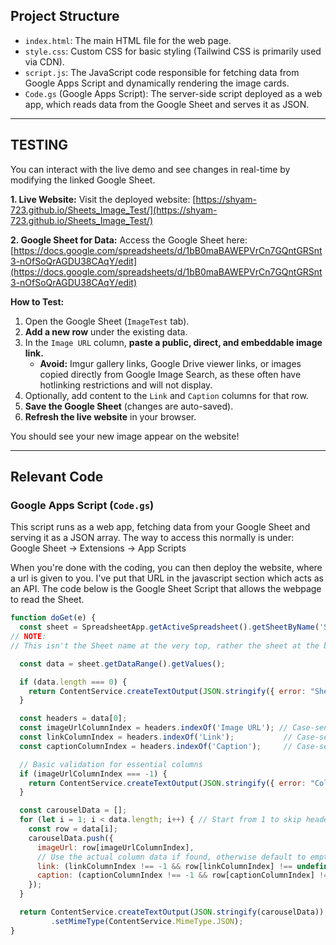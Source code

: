## Project Structure

* `index.html`: The main HTML file for the web page.
* `style.css`: Custom CSS for basic styling (Tailwind CSS is primarily used via CDN).
* `script.js`: The JavaScript code responsible for fetching data from Google Apps Script and dynamically rendering the image cards.
* `Code.gs` (Google Apps Script): The server-side script deployed as a web app, which reads data from the Google Sheet and serves it as JSON.

---

## TESTING

You can interact with the live demo and see changes in real-time by modifying the linked Google Sheet.

**1. Live Website:**
Visit the deployed website: [https://shyam-723.github.io/Sheets_Image_Test/](https://shyam-723.github.io/Sheets_Image_Test/)

**2. Google Sheet for Data:**
Access the Google Sheet here: [https://docs.google.com/spreadsheets/d/1bB0maBAWEPVrCn7GQntGRSnt3-nOfSoQrAGDU38CAqY/edit](https://docs.google.com/spreadsheets/d/1bB0maBAWEPVrCn7GQntGRSnt3-nOfSoQrAGDU38CAqY/edit)

**How to Test:**

1.  Open the Google Sheet (`ImageTest` tab).
2.  **Add a new row** under the existing data.
3.  In the `Image URL` column, **paste a public, direct, and embeddable image link.**
    * **Avoid:** Imgur gallery links, Google Drive viewer links, or images copied directly from Google Image Search, as these often have hotlinking restrictions and will not display.
4.  Optionally, add content to the `Link` and `Caption` columns for that row.
5.  **Save the Google Sheet** (changes are auto-saved).
6.  **Refresh the live website** in your browser.

You should see your new image appear on the website!

---

## Relevant Code

### Google Apps Script (`Code.gs`)

This script runs as a web app, fetching data from your Google Sheet and serving it as a JSON array.
The way to access this normally is under:
Google Sheet -> Extensions -> App Scripts

When you're done with the coding, you can then deploy the website, where a url is given to you. I've put that URL in the javascript section which acts as an API. 
The code below is the Google Sheet Script that allows the webpage to read the Sheet.

```javascript
function doGet(e) {
  const sheet = SpreadsheetApp.getActiveSpreadsheet().getSheetByName('Sheet1'); // Ensure this is your correct sheet tab name
// NOTE:
// This isn't the Sheet name at the very top, rather the sheet at the bottom, which by default is 'SheetX'

  const data = sheet.getDataRange().getValues();

  if (data.length === 0) {
    return ContentService.createTextOutput(JSON.stringify({ error: "Sheet is empty." })).setMimeType(ContentService.MimeType.JSON);
  }

  const headers = data[0];
  const imageUrlColumnIndex = headers.indexOf('Image URL'); // Case-sensitive
  const linkColumnIndex = headers.indexOf('Link');           // Case-sensitive
  const captionColumnIndex = headers.indexOf('Caption');     // Case-sensitive

  // Basic validation for essential columns
  if (imageUrlColumnIndex === -1) {
    return ContentService.createTextOutput(JSON.stringify({ error: "Column 'Image URL' not found in the header row." })).setMimeType(ContentService.MimeType.JSON);
  }

  const carouselData = [];
  for (let i = 1; i < data.length; i++) { // Start from 1 to skip headers
    const row = data[i];
    carouselData.push({
      imageUrl: row[imageUrlColumnIndex],
      // Use the actual column data if found, otherwise default to empty string
      link: (linkColumnIndex !== -1 && row[linkColumnIndex] !== undefined) ? row[linkColumnIndex] : '',
      caption: (captionColumnIndex !== -1 && row[captionColumnIndex] !== undefined) ? row[captionColumnIndex] : ''
    });
  }

  return ContentService.createTextOutput(JSON.stringify(carouselData))
         .setMimeType(ContentService.MimeType.JSON);
}

